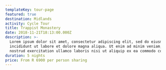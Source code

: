 ```yaml
---
templateKey: tour-page
featured: true
destination: Midlands
activity: Cycle Tour
title: Trappist Monastery
date: 2018-11-21T18:13:00.000Z
description: >-
  Lorem ipsum dolor sit amet, consectetur adipiscing elit, sed do eiusmod tempor
  incididunt ut labore et dolore magna aliqua. Ut enim ad minim veniam, quis
  nostrud exercitation ullamco laboris nisi ut aliquip ex ea commodo consequat.
duration: 5 nights
price: From R 6900 per person sharing
---
```


